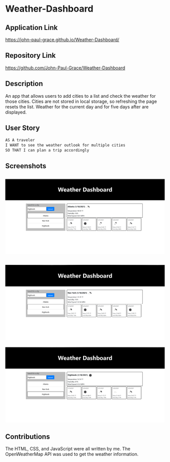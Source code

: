 # Weather-Dashboard

## Application Link

https://john-paul-grace.github.io/Weather-Dashboard/

## Repository Link

https://github.com/John-Paul-Grace/Weather-Dashboard

## Description

An app that allows users to add cities to a list and check the weather for those cities. Cities are not stored in local storage, so refreshing the page resets the list. Weather for the current day and for five days after are displayed.

## User Story

```
AS A traveler
I WANT to see the weather outlook for multiple cities
SO THAT I can plan a trip accordingly
```

## Screenshots

![Screenshot 1](Assets/Screenshot-1.PNG)
---
![Screenshot 2](Assets/Screenshot-2.PNG)
---
![Screenshot 3](Assets/Screenshot-3.PNG)

## Contributions

The HTML, CSS, and JavaScript were all written by me. The OpenWeatherMap API was used to get the weather information.
